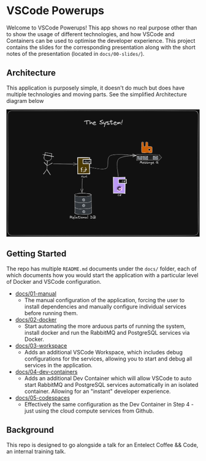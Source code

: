 # VSCode Powerups

Welcome to VSCode Powerups! This app shows no real purpose other than to show the usage of different technologies, and how VSCode and Containers can be used to optimise the developer experience. This project contains the slides for the corresponding presentation along with the short notes of the presentation (located in `docs/00-slides/`).

## Architecture

This application is purposely simple, it doesn't do much but does have multiple technologies and moving parts. See the simplified Architecture diagram below

![Architecture Diagram](./docs/00-reference/architecture.png)

## Getting Started

The repo has multiple `README.md` documents under the `docs/` folder, each of which documents how you would start the application with a particular level of Docker and VSCode configuration.

- [docs/01-manual](docs/01-manual/README.md)
  - The manual configuration of the application, forcing the user to install dependencies and manually configure individual services before running them.
- [docs/02-docker](docs/02-docker/README.md)
  - Start automating the more arduous parts of running the system, install docker and run the RabbitMQ and PostgreSQL services via Docker.
- [docs/03-workspace](docs/03-workspace/README.md)
  - Adds an additional VSCode Workspace, which includes debug configurations for the services, allowing you to start and debug all services in the application.
- [docs/04-dev-containers](docs/04-dev-containers/README.md)
  - Adds an additional Dev Container which will allow VSCode to auto start RabbitMQ and PostgreSQL services automatically in an isolated container. Allowing for an "instant" developer experience.
- [docs/05-codespaces](docs/05-codespaces/README.md)
  - Effectively the same configuration as the Dev Container in Step 4 - just using the cloud compute services from Github.

## Background

This repo is designed to go alongside a talk for an Entelect Coffee && Code, an internal training talk.
